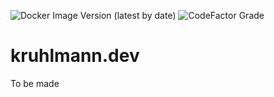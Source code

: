 ![Docker Image Version (latest by date)](https://img.shields.io/docker/v/kruhlmann/kruhlmann.dev?style=for-the-badge)
![CodeFactor Grade](https://img.shields.io/codefactor/grade/github/kruhlmann/kruhlmann.dev?style=for-the-badge)

# kruhlmann.dev

To be made
